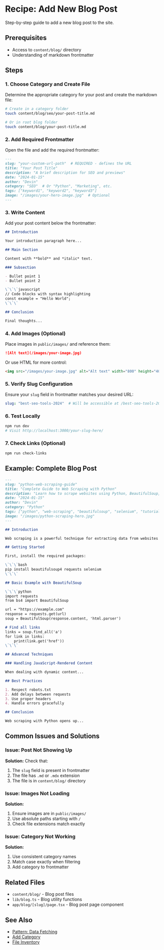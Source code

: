 # Recipe: Add New Blog Post

Step-by-step guide to add a new blog post to the site.

## Prerequisites
- Access to `content/blog/` directory
- Understanding of markdown frontmatter

## Steps

### 1. Choose Category and Create File

Determine the appropriate category for your post and create the markdown file:

```bash
# Create in a category folder
touch content/blog/seo/your-post-title.md

# Or in root blog folder
touch content/blog/your-post-title.md
```

### 2. Add Required Frontmatter

Open the file and add the required frontmatter:

```markdown
---
slug: "your-custom-url-path"  # REQUIRED - defines the URL
title: "Your Post Title"
description: "A brief description for SEO and previews"
date: "2024-01-15"
author: "Devin"
category: "SEO"  # Or "Python", "Marketing", etc.
tags: ["keyword1", "keyword2", "keyword3"]
image: "/images/your-hero-image.jpg"  # Optional
---
```

### 3. Write Content

Add your post content below the frontmatter:

```markdown
## Introduction

Your introduction paragraph here...

## Main Section

Content with **bold** and *italic* text.

### Subsection

- Bullet point 1
- Bullet point 2

\`\`\`javascript
// Code blocks with syntax highlighting
const example = "Hello World";
\`\`\`

## Conclusion

Final thoughts...
```

### 4. Add Images (Optional)

Place images in `public/images/` and reference them:

```markdown
![Alt text](/images/your-image.jpg)
```

Or use HTML for more control:

```html
<img src="/images/your-image.jpg" alt="Alt text" width="800" height="400" />
```

### 5. Verify Slug Configuration

Ensure your `slug` field in frontmatter matches your desired URL:

```yaml
slug: "best-seo-tools-2024"  # Will be accessible at /best-seo-tools-2024/
```

### 6. Test Locally

```bash
npm run dev
# Visit http://localhost:3000/your-slug-here/
```

### 7. Check Links (Optional)

```bash
npm run check-links
```

## Example: Complete Blog Post

```markdown
---
slug: "python-web-scraping-guide"
title: "Complete Guide to Web Scraping with Python"
description: "Learn how to scrape websites using Python, BeautifulSoup, and Selenium"
date: "2024-01-15"
author: "Devin"
category: "Python"
tags: ["python", "web-scraping", "beautifulsoup", "selenium", "tutorial"]
image: "/images/python-scraping-hero.jpg"
---

## Introduction

Web scraping is a powerful technique for extracting data from websites...

## Getting Started

First, install the required packages:

\`\`\`bash
pip install beautifulsoup4 requests selenium
\`\`\`

## Basic Example with BeautifulSoup

\`\`\`python
import requests
from bs4 import BeautifulSoup

url = "https://example.com"
response = requests.get(url)
soup = BeautifulSoup(response.content, 'html.parser')

# Find all links
links = soup.find_all('a')
for link in links:
    print(link.get('href'))
\`\`\`

## Advanced Techniques

### Handling JavaScript-Rendered Content

When dealing with dynamic content...

## Best Practices

1. Respect robots.txt
2. Add delays between requests
3. Use proper headers
4. Handle errors gracefully

## Conclusion

Web scraping with Python opens up...
```

## Common Issues and Solutions

### Issue: Post Not Showing Up
**Solution:** Check that:
1. The `slug` field is present in frontmatter
2. The file has `.md` or `.mdx` extension
3. The file is in `content/blog/` directory

### Issue: Images Not Loading
**Solution:** 
1. Ensure images are in `public/images/`
2. Use absolute paths starting with `/`
3. Check file extensions match exactly

### Issue: Category Not Working
**Solution:**
1. Use consistent category names
2. Match case exactly when filtering
3. Add category to frontmatter

## Related Files
- `content/blog/` - Blog post files
- `lib/blog.ts` - Blog utility functions
- `app/blog/[slug]/page.tsx` - Blog post page component

## See Also
- [Pattern: Data Fetching](../patterns/data-fetching-pattern.md)
- [Add Category](./add-category.md)
- [File Inventory](../file-inventory.md)
